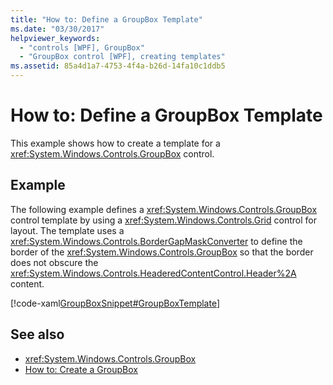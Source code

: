```yaml
---
title: "How to: Define a GroupBox Template"
ms.date: "03/30/2017"
helpviewer_keywords: 
  - "controls [WPF], GroupBox"
  - "GroupBox control [WPF], creating templates"
ms.assetid: 85a4d1a7-4753-4f4a-b26d-14fa10c1ddb5
---
```

# How to: Define a GroupBox Template
This example shows how to create a template for a <xref:System.Windows.Controls.GroupBox> control.  
  
## Example  
 The following example defines a <xref:System.Windows.Controls.GroupBox> control template by using a <xref:System.Windows.Controls.Grid> control for layout. The template uses a <xref:System.Windows.Controls.BorderGapMaskConverter> to define the border of the <xref:System.Windows.Controls.GroupBox> so that the border does not obscure the <xref:System.Windows.Controls.HeaderedContentControl.Header%2A> content.  
  
 [!code-xaml[GroupBoxSnippet#GroupBoxTemplate](~/samples/snippets/csharp/VS_Snippets_Wpf/GroupBoxSnippet/CS/Window1.xaml#groupboxtemplate)]  
  
## See also
- <xref:System.Windows.Controls.GroupBox>
- [How to: Create a GroupBox](https://docs.microsoft.com/previous-versions/dotnet/netframework-3.5/ms748321(v=vs.90))
